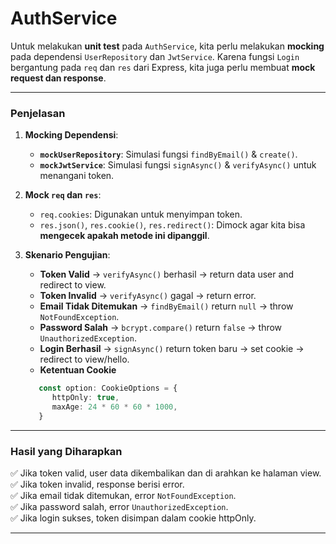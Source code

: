 # AuthService
Untuk melakukan **unit test** pada `AuthService`, kita perlu melakukan **mocking** pada dependensi `UserRepository` dan `JwtService`. Karena fungsi `Login` bergantung pada `req` dan `res` dari Express, kita juga perlu membuat **mock request dan response**.

---

### **Penjelasan**
1. **Mocking Dependensi**:
   - **`mockUserRepository`**: Simulasi fungsi `findByEmail()` & `create()`.
   - **`mockJwtService`**: Simulasi fungsi `signAsync()` & `verifyAsync()` untuk menangani token.

2. **Mock `req` dan `res`**:
   - `req.cookies`: Digunakan untuk menyimpan token.
   - `res.json()`, `res.cookie()`, `res.redirect()`: Dimock agar kita bisa **mengecek apakah metode ini dipanggil**.

3. **Skenario Pengujian**:
   - **Token Valid** → `verifyAsync()` berhasil → return data user and redirect to view.
   - **Token Invalid** → `verifyAsync()` gagal → return error.
   - **Email Tidak Ditemukan** → `findByEmail()` return `null` → throw `NotFoundException`.
   - **Password Salah** → `bcrypt.compare()` return `false` → throw `UnauthorizedException`.
   - **Login Berhasil** → `signAsync()` return token baru → set cookie → redirect to view/hello.
   - **Ketentuan Cookie**
   ```typescript
      const option: CookieOptions = {
         httpOnly: true,
         maxAge: 24 * 60 * 60 * 1000,
      }
   ```

---

### **Hasil yang Diharapkan**
✅ Jika token valid, user data dikembalikan dan di arahkan ke halaman view.  
✅ Jika token invalid, response berisi error.  
✅ Jika email tidak ditemukan, error `NotFoundException`.  
✅ Jika password salah, error `UnauthorizedException`.  
✅ Jika login sukses, token disimpan dalam cookie httpOnly.  

---